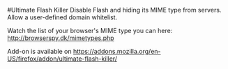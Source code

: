 #Ultimate Flash Killer
Disable Flash and hiding its MIME type from servers. Allow a user-defined domain whitelist.

Watch the list of your browser's MIME type you can here: http://browserspy.dk/mimetypes.php

Add-on is available on https://addons.mozilla.org/en-US/firefox/addon/ultimate-flash-killer/